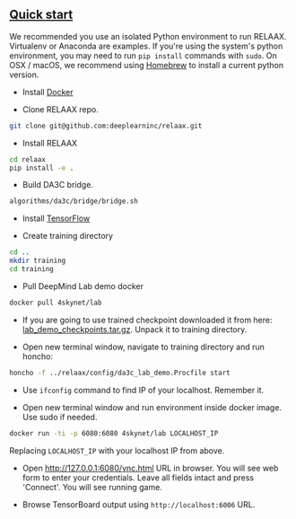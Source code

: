 ## [Quick start](#quick-start)

We recommended you use an isolated Python environment to run RELAAX. Virtualenv or Anaconda are examples. If you're using the system's python environment, you may need to run `pip install` commands with `sudo`. On OSX / macOS, we recommend using [Homebrew](http://brew.sh/) to install a current python version.

* Install <a href="https://docs.docker.com/engine/installation/" target="_blank">Docker</a>

* Clone RELAAX repo.
```bash
git clone git@github.com:deeplearninc/relaax.git
```

* Install RELAAX
```bash
cd relaax
pip install -e .
```

* Build DA3C bridge.
```bash
algorithms/da3c/bridge/bridge.sh
```

* Install <a href="https://www.tensorflow.org/get_started/os_setup" target="_blank">TensorFlow</a>

* Create training directory
```bash
cd ..
mkdir training
cd training
```

* Pull DeepMind Lab demo docker
```bash
docker pull 4skynet/lab
```

* If you are going to use trained checkpoint downloaded it from here: <a href="https://s3.amazonaws.com/dl-checkpoints/lab_demo_checkpoints.tar.gz" target="_blank">lab_demo_checkpoints.tar.gz</a>. Unpack it to training directory.

* Open new terminal window, navigate to training directory and run honcho:
```bash
honcho -f ../relaax/config/da3c_lab_demo.Procfile start
```

* Use `ifconfig` command to find IP of your localhost. Remember it.

* Open new terminal window and run environment inside docker image. Use sudo if needed.
```bash
docker run -ti -p 6080:6080 4skynet/lab LOCALHOST_IP
```
Replacing `LOCALHOST_IP` with your localhost IP from above.

* Open http://127.0.0.1:6080/vnc.html URL in browser.
You will see web form to enter your credentials. Leave all fields intact and press 'Connect'.
You will see running game.

* Browse TensorBoard output using `http://localhost:6006` URL.
